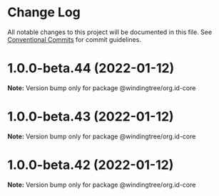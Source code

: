 # Change Log

All notable changes to this project will be documented in this file.
See [Conventional Commits](https://conventionalcommits.org) for commit guidelines.

# 1.0.0-beta.44 (2022-01-12)

**Note:** Version bump only for package @windingtree/org.id-core





# 1.0.0-beta.43 (2022-01-12)

**Note:** Version bump only for package @windingtree/org.id-core





# 1.0.0-beta.42 (2022-01-12)

**Note:** Version bump only for package @windingtree/org.id-core
